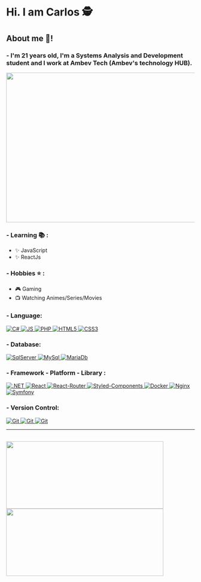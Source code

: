 # Hi. I am Carlos 🕵️

## About me 💬!
### - I'm 21 years old, I'm a Systems Analysis and Development student and I work at Ambev Tech (Ambev's technology HUB).
<div display: "inline_block">

<img src="https://i.gifer.com/origin/aa/aa26530a83a7e74357a120b0cfd8f818.gif" width="800" height="400">

<p align="left">
  
### - Learning 📚 :
- ✨ JavaScript 
- ✨ ReactJs
  
### - Hobbies ⭐ :
- 🎮 Gaming
- 📺 Watching Animes/Series/Movies
 </p>
 
### - Language:

<a href="#">
   <img src="https://img.shields.io/badge/C%23-239120?style=for-the-badge&logo=c-sharp&logoColor=white" alt="C#">
</a>

<a href="#">
   <img src="https://img.shields.io/badge/JavaScript-F7DF1E?style=for-the-badge&logo=javascript&logoColor=black" alt="JS">
</a>

<a href="#">
   <img src="https://img.shields.io/badge/PHP-777BB4?style=for-the-badge&logo=php&logoColor=white" alt="PHP">
</a>

<a href="#">
   <img src="https://img.shields.io/badge/HTML5-E34F26?style=for-the-badge&logo=html5&logoColor=white" alt="HTML5">
</a>

<a href="#">
   <img src="https://img.shields.io/badge/CSS3-1572B6?style=for-the-badge&logo=css3&logoColor=white" alt="CSS3">
</a>

### - Database:

<a href="#">
   <img src="https://img.shields.io/badge/Microsoft%20SQL%20Sever-CC2927?style=for-the-badge&logo=microsoft%20sql%20server&logoColor=white" alt="SqlServer">
</a>

<a href="#">
   <img src="https://img.shields.io/badge/MySQL-00000F?style=for-the-badge&logo=mysql&logoColor=white" alt="MySql">
</a>

<a href="#">
   <img src="https://img.shields.io/badge/MariaDB-003545?style=for-the-badge&logo=mariadb&logoColor=white" alt="MariaDb">
</a>

### - Framework - Platform - Library :

<a href="#">
   <img src="https://img.shields.io/badge/.NET-512BD4?style=for-the-badge&logo=dotnet&logoColor=white" alt=".NET">
</a>

<a href="#">
   <img src="https://img.shields.io/badge/React-20232A?style=for-the-badge&logo=react&logoColor=61DAFB" alt="React">
</a>

<a href="#">
   <img src="https://img.shields.io/badge/React_Router-CA4245?style=for-the-badge&logo=react-router&logoColor=white" alt="React-Router">
</a>

<a href="#">
   <img src="https://img.shields.io/badge/styled--components-DB7093?style=for-the-badge&logo=styled-components&logoColor=white" alt="Styled-Components">
</a>

<a href="#">
   <img src="https://img.shields.io/badge/Docker-2CA5E0?style=for-the-badge&logo=docker&logoColor=white" alt="Docker">
</a>

<a href="#">
   <img src="https://img.shields.io/badge/Nginx-009639?style=for-the-badge&logo=nginx&logoColor=white" alt="Nginx">
</a>

<a href="#">
   <img src="https://img.shields.io/badge/Symfony-000000?style=for-the-badge&logo=Symfony&logoColor=white" alt="Symfony">
</a>

### - Version Control:

<a href="#">
   <img src="https://img.shields.io/badge/git-%23F05033.svg?style=for-the-badge&logo=git&logoColor=white" alt="Git">
</a>

<a href="#">
   <img src="https://img.shields.io/badge/gitlab-%23181717.svg?style=for-the-badge&logo=gitlab&logoColor=white" alt="Git">
</a>

<a href="#">
   <img src="https://img.shields.io/badge/github-%23121011.svg?style=for-the-badge&logo=github&logoColor=white" alt="Git">
</a>

<hr>

</div>

</br>

<div gap:30px display: "flex">
<img height="180em" width="420px" src="https://github-readme-stats.vercel.app/api?username=CarlosHPires&theme=tokyonight&include_all_commits=true&show_icons=true&count_private=true"/>
<img height="180em" width="420px" src="https://streak-stats.demolab.com?user=CarlosHPires&theme=tokyonight"/>

</div>

